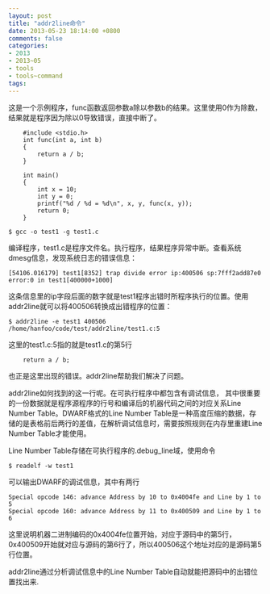 ```yaml
---
layout: post
title: "addr2line命令"
date: 2013-05-23 18:14:00 +0800
comments: false
categories:
- 2013
- 2013~05
- tools
- tools~command
tags:
---
```

这是一个示例程序，func函数返回参数a除以参数b的结果。这里使用0作为除数，结果就是程序因为除以0导致错误，直接中断了。
```
	#include <stdio.h>
	int func(int a, int b)
	{
		return a / b;
	}

	int main()
	{
		int x = 10;
		int y = 0;
		printf("%d / %d = %d\n", x, y, func(x, y));
		return 0;
	}
```
```
$ gcc -o test1 -g test1.c  
```
编译程序，test1.c是程序文件名。执行程序，结果程序异常中断。查看系统dmesg信息，发现系统日志的错误信息：
```
[54106.016179] test1[8352] trap divide error ip:400506 sp:7fff2add87e0 error:0 in test1[400000+1000]
```
这条信息里的ip字段后面的数字就是test1程序出错时所程序执行的位置。使用addr2line就可以将400506转换成出错程序的位置：
```
$ addr2line -e test1 400506  
/home/hanfoo/code/test/addr2line/test1.c:5
```
这里的test1.c:5指的就是test1.c的第5行
```
	return a / b;  
```
也正是这里出现的错误。addr2line帮助我们解决了问题。

  addr2line如何找到的这一行呢。在可执行程序中都包含有调试信息， 其中很重要的一份数据就是程序源程序的行号和编译后的机器代码之间的对应关系Line Number Table。DWARF格式的Line  Number Table是一种高度压缩的数据，存储的是表格前后两行的差值，在解析调试信息时，需要按照规则在内存里重建Line Number  Table才能使用。

Line Number Table存储在可执行程序的.debug_line域，使用命令
```
$ readelf -w test1
```
可以输出DWARF的调试信息，其中有两行
```
Special opcode 146: advance Address by 10 to 0x4004fe and Line by 1 to 5  
Special opcode 160: advance Address by 11 to 0x400509 and Line by 1 to 6  
```
这里说明机器二进制编码的0x4004fe位置开始，对应于源码中的第5行，0x400509开始就对应与源码的第6行了，所以400506这个地址对应的是源码第5行位置。

addr2line通过分析调试信息中的Line Number Table自动就能把源码中的出错位置找出来.

